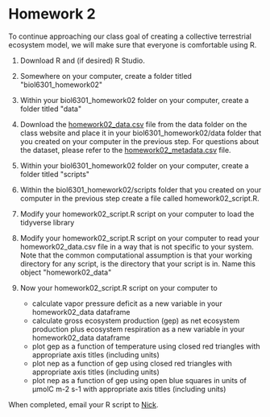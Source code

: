 # Homework 2
To continue approaching our class goal of creating a collective terrestrial ecosystem model,
we will make sure that everyone is comfortable using R.

1. Download R and (if desired) R Studio.

2. Somewhere on your computer, create a folder titled "biol6301_homework02"

3. Within your biol6301_homework02 folder on your computer, create a folder titled "data"

4. Download the [homework02_data.csv](../data/homework02_data.csv) file from the data folder on the class
website and place it in your biol6301_homework02/data folder that you created on your 
computer in the previous step. For questions about the dataset, please refer to the
[homework02_metadata.csv](../data/homework02_metadata.csv) file.

5. Within your biol6301_homework02 folder on your computer, create a folder titled "scripts"

6.  Within the biol6301_homework02/scripts folder that you created on your 
computer in the previous step create a file called homework02_script.R.

7. Modify your homework02_script.R script on your computer to load the tidyverse library

8. Modify your homework02_script.R script on your computer to read your
homework02_data.csv file in a way that is not specific to your system. Note that the common
computational assumption is that your working directory for any script, is the directory
that your script is in. Name this object "homework02_data"

9. Now your homework02_script.R script on your computer to
	- calculate vapor pressure deficit as a new variable in your homework02_data dataframe
	- calculate gross ecosystem production (gep) as net ecosystem production plus ecosystem respiration
	as a new variable in your homework02_data dataframe
	- plot gep as a function of temperature using closed red triangles 
	with appropriate axis titles (including units)
	- plot nep as a function of gep using closed red triangles 
	with appropriate axis titles (including units)
	- plot nep as a function of gep using open blue squares in units of µmolC m-2 s-1
	with appropriate axis titles (including units)

When completed, email your R script to [Nick](emailto:nick.smith@ttu.edu).